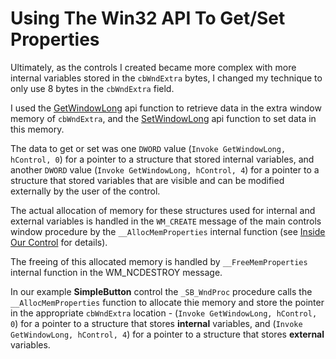 # Using The Win32 API To Get/Set Properties

Ultimately, as the controls I created became more complex with more internal variables stored in the `cbWndExtra` bytes, I changed my technique to only use 8 bytes in the `cbWndExtra` field.

I used the [GetWindowLong](https://msdn.microsoft.com/en-us/library/windows/desktop/ms633584%28v=vs.85%29.aspx) api function to retrieve data in the extra window memory of `cbWndExtra`, and the [SetWindowLong](https://msdn.microsoft.com/en-us/library/windows/desktop/ms633591%28v=vs.85%29.aspx) api function to set data in this memory.

The data to get or set was one `DWORD` value \(`Invoke GetWindowLong, hControl, 0`\) for a pointer to a structure that stored internal variables, and another `DWORD` value \(`Invoke GetWindowLong, hControl, 4`\) for a pointer to a structure that stored variables that are visible and can be modified externally by the user of the control.

The actual allocation of memory for these structures used for internal and external variables is handled in the `WM_CREATE` message of the main controls window procedure by the `__AllocMemProperties` internal function \(see [Inside Our Control](//inside-our-control.md) for details\).

The freeing of this allocated memory is handled by `__FreeMemProperties` internal function in the WM\_NCDESTROY message.

In our example **SimpleButton** control the `_SB_WndProc` procedure calls the `__AllocMemProperties` function to allocate thie memory and store the pointer in the appropriate `cbWndExtra` location - \(`Invoke GetWindowLong, hControl, 0`\) for a pointer to a structure that stores **internal** variables, and \(`Invoke GetWindowLong, hControl, 4`\) for a pointer to a structure that stores **external** variables.

